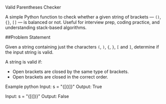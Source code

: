 Valid Parentheses Checker

A simple Python function to check whether a given string of brackets — `()`, `{}`, `[]` — is balanced or not. Useful for interview prep, coding practice, and understanding stack-based algorithms.

##Problem Statement

Given a string containing just the characters `(`, `)`, `{`, `}`, `[` and `]`, determine if the input string is valid.

A string is valid if:
- Open brackets are closed by the same type of brackets.
- Open brackets are closed in the correct order.

 Example
 python
Input: s = "{[()]}"
Output: True

Input: s = "{[(])}"
Output: False
